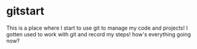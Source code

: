 # gitstart
This is a place where I start to use git to manage my code and projects!
I gotten used to work with git and record my steps!
how's everything going now?
